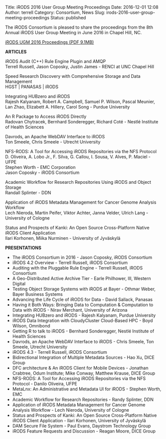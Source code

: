 Title: iRODS 2016 User Group Meeting Proceedings
Date: 2016-12-01 12:08
Author: terrell
Category: Consortium, News
Slug: irods-2016-user-group-meeting-proceedings
Status: published

The iRODS Consortium is pleased to share the proceedings from the 8th
Annual iRODS User Group Meeting in June 2016 in Chapel Hill, NC.

[iRODS UGM 2016 Proceedings (PDF
9.1MB)]({filename}/uploads/2016/12/irods_ugm2016_proceedings.pdf)

**ARTICLES**

iRODS Audit (C++) Rule Engine Plugin and AMQP  
Terrell Russell, Jason Coposky, Justin James - RENCI at UNC Chapel Hill

Speed Research Discovery with Comprehensive Storage and Data Management  
HGST | PANASAS | iRODS

Integrating HUBzero and iRODS  
Rajesh Kalyanam, Robert A. Campbell, Samuel P. Wilson, Pascal Meunier,
Lan Zhao, Elizabett A. Hillery, Carol Song - Purdue University

An R Package to Access iRODS Directly  
Radovan Chytracek, Bernhard Sonderegger, Richard Coté - Nestlé
Institute of Health Sciences

Davrods, an Apache WebDAV Interface to iRODS  
Ton Smeele, Chris Smeele - Utrecht University

NFS-RODS: A Tool for Accessing iRODS Repositories via the NFS Protocol  
D. Oliveira, A. Lobo Jr., F. Silva, G. Callou, I. Sousa, V. Alves, P.
Maciel - UFPE  
Stephen Worth - EMC Corporation  
Jason Coposky - iRODS Consortium

Academic Workflow for Research Repositories Using iRODS and Object
Storage  
Randall Splinter - DDN

Application of iRODS Metadata Management for Cancer Genome Analysis
Workflow  
Lech Nieroda, Martin Peifer, Viktor Achter, Janna Velder, Ulrich Lang -
University of Cologne

Status and Prospects of Kanki: An Open Source Cross-Platform Native
iRODS Client Application  
Ilari Korhonen, Miika Nurminen - University of Jyväskylä

**PRESENTATIONS**

-   The iRODS Consortium in 2016 - Jason Coposky, iRODS Consortium
-   iRODS 4.2 Overview - Terrell Russell, iRODS Consortium
-   Auditing with the Pluggable Rule Engine - Terrell Russell, iRODS
    Consortium
-   A Geo-Distributed Active Archive Tier - Earle Philhower, III,
    Western Digital
-   Testing Object Storage Systems with iRODS at Bayer - Othmar Weber,
    Bayer Business Systems
-   Advancing the Life Cycle of iRODS for Data - David Sallack, Panasas
-   Having it Both Ways: Bringing Data to Computation & Computation to
    Data with iRODS - Nirav Merchant, University of Arizona
-   Integrating HUBzero and iRODS - Rajesh Kalyanam, Purdue University
-   iRODS Data Integration with CloudyCluster Cloud-Based HPC - Boyd
    Wilson, Omnibond
-   Getting R to talk to iRODS - Bernhard Sonderegger, Nestlé Institute
    of Health Sciences
-   Davrods, an Apache WebDAV Interface to iRODS - Chris Smeele, Ton
    Smeele, Utrecht University
-   iRODS 4.3 - Terrell Russell, iRODS Consortium
-   Bidirectional Integration of Multiple Metadata Sources - Hao Xu,
    DICE Group
-   DFC architecture & An iRODS Client for Mobile Devices - Jonathan
    Crabtree, Odum Institute; Mike Conway, Matthew Krause, DICE Group
-   NFS-RODS: A Tool for Accessing iRODS Repositories via the NFS
    Protocol - Danilo Oliveira, UFPE
-   MetaLnx: An Administrative and Metadata UI for iRODS - Stephen
    Worth, EMC
-   Academic Workflow for Research Repositories - Randy Splinter, DDN
-   Application of iRODS Metadata Management for Cancer Genome Analysis
    Workflow - Lech Nieroda, University of Cologne
-   Status and Prospects of Kanki: An Open Source Cross-Platform Native
    iRODS Client Application - Ilari Korhonen, University of Jyväskylä
-   DAM Secure File System - Paul Evans, Daystrom Technology Group
-   iRODS Feature Requests and Discussion - Reagan Moore, DICE Group

